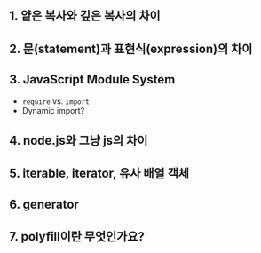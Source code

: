 ## 1. 얕은 복사와 깊은 복사의 차이

## 2. 문(statement)과 표현식(expression)의 차이

## 3. JavaScript Module System

- `require` vs. `import`
- Dynamic import?

## 4. node.js와 그냥 js의 차이

## 5. iterable, iterator, 유사 배열 객체

## 6. generator

## 7. polyfill이란 무엇인가요?
